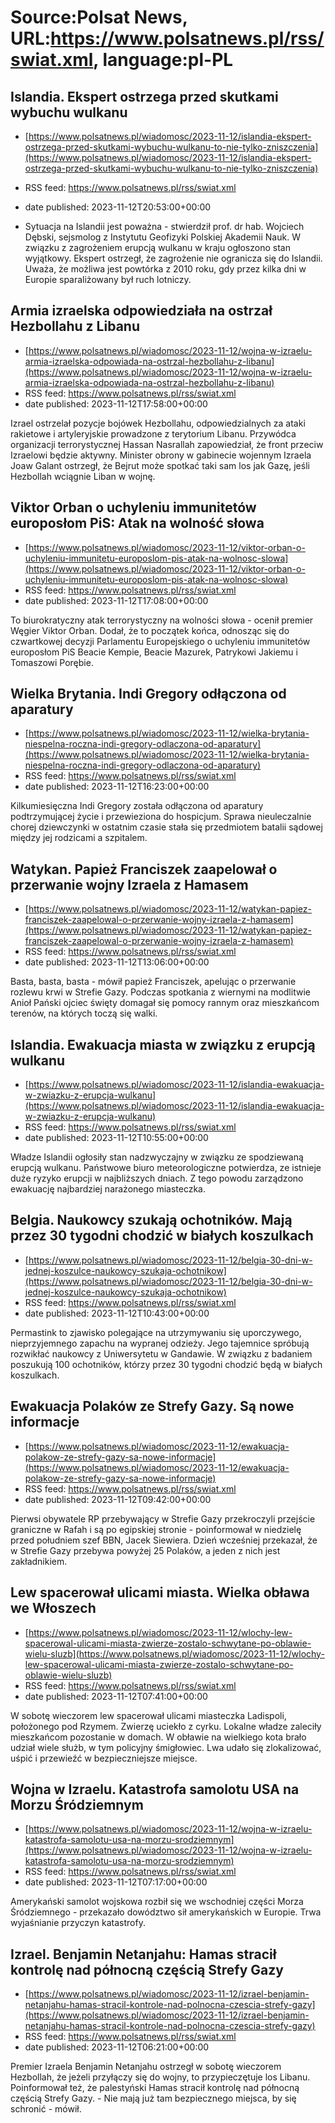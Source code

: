 # Source:Polsat News, URL:https://www.polsatnews.pl/rss/swiat.xml, language:pl-PL

## Islandia. Ekspert ostrzega przed skutkami wybuchu wulkanu
 - [https://www.polsatnews.pl/wiadomosc/2023-11-12/islandia-ekspert-ostrzega-przed-skutkami-wybuchu-wulkanu-to-nie-tylko-zniszczenia](https://www.polsatnews.pl/wiadomosc/2023-11-12/islandia-ekspert-ostrzega-przed-skutkami-wybuchu-wulkanu-to-nie-tylko-zniszczenia)
 - RSS feed: https://www.polsatnews.pl/rss/swiat.xml
 - date published: 2023-11-12T20:53:00+00:00

- Sytuacja na Islandii jest poważna - stwierdził prof. dr hab. Wojciech Dębski, sejsmolog z Instytutu Geofizyki Polskiej Akademii Nauk. W związku z zagrożeniem erupcją wulkanu w kraju ogłoszono stan wyjątkowy. Ekspert ostrzegł, że zagrożenie nie ogranicza się do Islandii. Uważa, że możliwa jest powtórka z 2010 roku, gdy przez kilka dni w Europie sparaliżowany był ruch lotniczy.

## Armia izraelska odpowiedziała na ostrzał Hezbollahu z Libanu
 - [https://www.polsatnews.pl/wiadomosc/2023-11-12/wojna-w-izraelu-armia-izraelska-odpowiada-na-ostrzal-hezbollahu-z-libanu](https://www.polsatnews.pl/wiadomosc/2023-11-12/wojna-w-izraelu-armia-izraelska-odpowiada-na-ostrzal-hezbollahu-z-libanu)
 - RSS feed: https://www.polsatnews.pl/rss/swiat.xml
 - date published: 2023-11-12T17:58:00+00:00

Izrael ostrzelał pozycje bojówek Hezbollahu, odpowiedzialnych za ataki rakietowe i artyleryjskie prowadzone z terytorium Libanu. Przywódca organizacji terrorystycznej Hassan Nasrallah zapowiedział, że front przeciw Izraelowi będzie aktywny. Minister obrony w gabinecie wojennym Izraela Joaw Galant ostrzegł, że Bejrut może spotkać taki sam los jak Gazę, jeśli Hezbollah wciągnie Liban w wojnę.

## Viktor Orban o uchyleniu immunitetów europosłom PiS: Atak na wolność słowa
 - [https://www.polsatnews.pl/wiadomosc/2023-11-12/viktor-orban-o-uchyleniu-immunitetu-europoslom-pis-atak-na-wolnosc-slowa](https://www.polsatnews.pl/wiadomosc/2023-11-12/viktor-orban-o-uchyleniu-immunitetu-europoslom-pis-atak-na-wolnosc-slowa)
 - RSS feed: https://www.polsatnews.pl/rss/swiat.xml
 - date published: 2023-11-12T17:08:00+00:00

To biurokratyczny atak terrorystyczny na wolności słowa - ocenił premier Węgier Viktor Orban. Dodał, że to początek końca, odnosząc się do czwartkowej decyzji Parlamentu Europejskiego o uchyleniu immunitetów europosłom PiS Beacie Kempie, Beacie Mazurek, Patrykowi Jakiemu i Tomaszowi Porębie.

## Wielka Brytania. Indi Gregory odłączona od aparatury
 - [https://www.polsatnews.pl/wiadomosc/2023-11-12/wielka-brytania-niespelna-roczna-indi-gregory-odlaczona-od-aparatury](https://www.polsatnews.pl/wiadomosc/2023-11-12/wielka-brytania-niespelna-roczna-indi-gregory-odlaczona-od-aparatury)
 - RSS feed: https://www.polsatnews.pl/rss/swiat.xml
 - date published: 2023-11-12T16:23:00+00:00

Kilkumiesięczna Indi Gregory została odłączona od aparatury podtrzymującej życie i przewieziona do hospicjum. Sprawa nieuleczalnie chorej dziewczynki w ostatnim czasie stała się przedmiotem batalii sądowej między jej rodzicami a szpitalem.

## Watykan. Papież Franciszek zaapelował o przerwanie wojny Izraela z Hamasem
 - [https://www.polsatnews.pl/wiadomosc/2023-11-12/watykan-papiez-franciszek-zaapelowal-o-przerwanie-wojny-izraela-z-hamasem](https://www.polsatnews.pl/wiadomosc/2023-11-12/watykan-papiez-franciszek-zaapelowal-o-przerwanie-wojny-izraela-z-hamasem)
 - RSS feed: https://www.polsatnews.pl/rss/swiat.xml
 - date published: 2023-11-12T13:06:00+00:00

Basta, basta, basta - mówił papież Franciszek, apelując o przerwanie rozlewu krwi w Strefie Gazy. Podczas spotkania z wiernymi na modlitwie Anioł Pański ojciec święty domagał się pomocy rannym oraz mieszkańcom terenów, na których toczą się walki.

## Islandia. Ewakuacja miasta w związku z erupcją wulkanu
 - [https://www.polsatnews.pl/wiadomosc/2023-11-12/islandia-ewakuacja-w-zwiazku-z-erupcja-wulkanu](https://www.polsatnews.pl/wiadomosc/2023-11-12/islandia-ewakuacja-w-zwiazku-z-erupcja-wulkanu)
 - RSS feed: https://www.polsatnews.pl/rss/swiat.xml
 - date published: 2023-11-12T10:55:00+00:00

Władze Islandii ogłosiły stan nadzwyczajny w związku ze spodziewaną erupcją wulkanu. Państwowe biuro meteorologiczne potwierdza, ze istnieje duże ryzyko erupcji w najbliższych dniach. Z tego powodu zarządzono ewakuację najbardziej narażonego miasteczka.

## Belgia. Naukowcy szukają ochotników. Mają przez 30 tygodni chodzić w białych koszulkach
 - [https://www.polsatnews.pl/wiadomosc/2023-11-12/belgia-30-dni-w-jednej-koszulce-naukowcy-szukaja-ochotnikow](https://www.polsatnews.pl/wiadomosc/2023-11-12/belgia-30-dni-w-jednej-koszulce-naukowcy-szukaja-ochotnikow)
 - RSS feed: https://www.polsatnews.pl/rss/swiat.xml
 - date published: 2023-11-12T10:43:00+00:00

Permastink to zjawisko polegające na utrzymywaniu się uporczywego, nieprzyjemnego zapachu na wypranej odzieży. Jego tajemnice spróbują rozwikłać naukowcy z Uniwersytetu w Gandawie. W związku z badaniem poszukują 100 ochotników, którzy przez 30 tygodni chodzić będą w białych koszulkach.

## Ewakuacja Polaków ze Strefy Gazy. Są nowe informacje
 - [https://www.polsatnews.pl/wiadomosc/2023-11-12/ewakuacja-polakow-ze-strefy-gazy-sa-nowe-informacje](https://www.polsatnews.pl/wiadomosc/2023-11-12/ewakuacja-polakow-ze-strefy-gazy-sa-nowe-informacje)
 - RSS feed: https://www.polsatnews.pl/rss/swiat.xml
 - date published: 2023-11-12T09:42:00+00:00

Pierwsi obywatele RP przebywający w Strefie Gazy przekroczyli przejście graniczne w Rafah i są po egipskiej stronie - poinformował w niedzielę przed południem szef BBN, Jacek Siewiera. Dzień wcześniej przekazał, że w Strefie Gazy przebywa powyżej 25 Polaków, a jeden z nich jest zakładnikiem.

## Lew spacerował ulicami miasta. Wielka obława we Włoszech
 - [https://www.polsatnews.pl/wiadomosc/2023-11-12/wlochy-lew-spacerowal-ulicami-miasta-zwierze-zostalo-schwytane-po-oblawie-wielu-sluzb](https://www.polsatnews.pl/wiadomosc/2023-11-12/wlochy-lew-spacerowal-ulicami-miasta-zwierze-zostalo-schwytane-po-oblawie-wielu-sluzb)
 - RSS feed: https://www.polsatnews.pl/rss/swiat.xml
 - date published: 2023-11-12T07:41:00+00:00

W sobotę wieczorem lew spacerował ulicami miasteczka Ladispoli, położonego pod Rzymem. Zwierzę uciekło z cyrku. Lokalne władze zaleciły mieszkańcom pozostanie w domach. W obławie na wielkiego kota brało udział wiele służb, w tym policyjny śmigłowiec. Lwa udało się zlokalizować, uśpić i przewieźć w bezpieczniejsze miejsce.

## Wojna w Izraelu. Katastrofa samolotu USA na Morzu Śródziemnym
 - [https://www.polsatnews.pl/wiadomosc/2023-11-12/wojna-w-izraelu-katastrofa-samolotu-usa-na-morzu-srodziemnym](https://www.polsatnews.pl/wiadomosc/2023-11-12/wojna-w-izraelu-katastrofa-samolotu-usa-na-morzu-srodziemnym)
 - RSS feed: https://www.polsatnews.pl/rss/swiat.xml
 - date published: 2023-11-12T07:17:00+00:00

Amerykański samolot wojskowa rozbił się we wschodniej części Morza Śródziemnego - przekazało dowództwo sił amerykańskich w Europie. Trwa wyjaśnianie przyczyn katastrofy.

## Izrael. Benjamin Netanjahu: Hamas stracił kontrolę nad północną częścią Strefy Gazy
 - [https://www.polsatnews.pl/wiadomosc/2023-11-12/izrael-benjamin-netanjahu-hamas-stracil-kontrole-nad-polnocna-czescia-strefy-gazy](https://www.polsatnews.pl/wiadomosc/2023-11-12/izrael-benjamin-netanjahu-hamas-stracil-kontrole-nad-polnocna-czescia-strefy-gazy)
 - RSS feed: https://www.polsatnews.pl/rss/swiat.xml
 - date published: 2023-11-12T06:21:00+00:00

Premier Izraela Benjamin Netanjahu ostrzegł w sobotę wieczorem Hezbollah, że jeżeli przyłączy się do wojny, to przypieczętuje los Libanu. Poinformował też, że palestyński Hamas stracił kontrolę nad północną częścią Strefy Gazy. - Nie mają już tam bezpiecznego miejsca, by się schronić - mówił.

